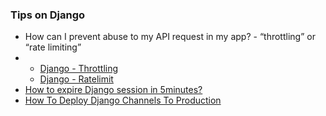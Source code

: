 
<h3> Tips on Django </h3>
<ul>
 <li> How can I prevent abuse to my API request in my app? - “throttling” or “rate limiting”  <li>
     <ul>
         <li> <a href="https://www.django-rest-framework.org/api-guide/throttling/"> Django - Throttling </a> </li>
         <li> <a href="https://github.com/jsocol/django-ratelimit"> Django - Ratelimit </a> </li>
     </ul>
 
 <li> <a href="https://stackoverflow.com/questions/14830669/how-to-expire-django-session-in-5minutes"> How to expire Django session in 5minutes? </a> </li>
 
 
 <li> <a href="https://avilpage.com/2018/05/deploying-scaling-django-channels.html"> How To Deploy Django Channels To Production</a></li>
 
</ul>

